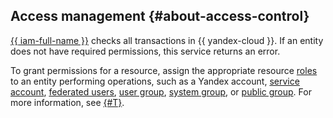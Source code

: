 ## Access management {#about-access-control}

[{{ iam-full-name }}](../../iam/) checks all transactions in {{ yandex-cloud }}. If an entity does not have required permissions, this service returns an error.


To grant permissions for a resource, assign the appropriate resource [roles](../../iam/operations/roles/grant.md) to an entity performing operations, such as a Yandex account, [service account](../../iam/concepts/users/service-accounts.md), [federated users](../../iam/concepts/federations.md), [user group](../../organization/operations/manage-groups.md), [system group](../../iam/concepts/access-control/system-group.md), or [public group](../../iam/concepts/access-control/public-group.md). For more information, see [{#T}](../../iam/concepts/access-control/index.md).
